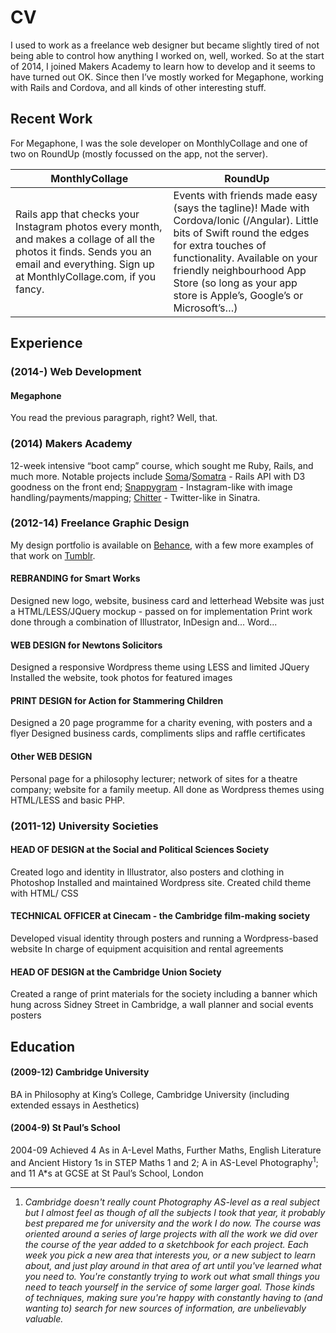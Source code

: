 # CV

I used to work as a freelance web designer but became slightly tired of not being able to control how anything I worked on, well, worked. So at the start of 2014, I joined Makers Academy to learn how to develop and it seems to have turned out OK. Since then I’ve mostly worked for Megaphone, working with Rails and Cordova, and all kinds of other interesting stuff.

## Recent Work

For Megaphone, I was the sole developer on MonthlyCollage and one of two on RoundUp (mostly focussed on the app, not the server).

| MonthlyCollage | RoundUp |
| ------------ | ---------- |
| Rails app that checks your Instagram photos every month, and makes a collage of all the photos it finds. Sends you an email and everything. Sign up at MonthlyCollage.com, if you fancy. | Events with friends made easy (says the tagline)! Made with Cordova/Ionic (/Angular). Little bits of Swift round the edges for extra touches of functionality. Available on your friendly neighbourhood App Store (so long as your app store is Apple’s, Google’s or Microsoft’s…) |


## Experience

### (2014-) Web Development

#### Megaphone
You read the previous paragraph, right? Well, that.

### (2014) Makers Academy

12-week intensive “boot camp” course, which sought me Ruby, Rails, and much more. Notable projects include [Soma](https://github.com/NotTheUsual/Soma)/[Somatra](https://github.com/NotTheUsual/somatra) - Rails API with D3 goodness on the front end; [Snappygram](https://github.com/NotTheUsual/Snappygram) - Instagram-like with image handling/payments/mapping; [Chitter](https://github.com/NotTheUsual/Chitter) - Twitter-like in Sinatra.

### (2012-14) Freelance Graphic Design

My design portfolio is available on [Behance](https://www.behance.net/JADH), with a few more examples of that work on [Tumblr](http://jh704.tumblr.com/).

#### REBRANDING for Smart Works
Designed new logo, website, business card and letterhead
Website was just a HTML/LESS/JQuery mockup - passed on for implementation
Print work done through a combination of Illustrator, InDesign and... Word...

#### WEB DESIGN for Newtons Solicitors
Designed a responsive Wordpress theme using LESS and limited JQuery
Installed the website, took photos for featured images

#### PRINT DESIGN for Action for Stammering Children
Designed a 20 page programme for a charity evening, with posters and a flyer
Designed business cards, compliments slips and raffle certificates

#### Other WEB DESIGN
Personal page for a philosophy lecturer; network of sites for a theatre company; website for a family meetup. All done as Wordpress themes using HTML/LESS and basic PHP.

### (2011-12) University Societies

#### HEAD OF DESIGN at the Social and Political Sciences Society
Created logo and identity in Illustrator, also posters and clothing in Photoshop 
Installed and maintained Wordpress site. Created child theme with HTML/ CSS

#### TECHNICAL OFFICER at Cinecam - the Cambridge film-making society
Developed visual identity through posters and running a Wordpress-based website
In charge of equipment acquisition and rental agreements

#### HEAD OF DESIGN at the Cambridge Union Society
Created a range of print materials for the society including a banner which hung across Sidney Street in Cambridge, a wall planner and social events posters

## Education

#### (2009-12) Cambridge University
BA in Philosophy at King’s College, Cambridge University (including extended essays in Aesthetics)

#### (2004-9) St Paul’s School
2004-09 Achieved 4 As in A-Level Maths, Further Maths, English Literature and Ancient History 1s in STEP Maths 1 and 2; A in AS-Level Photography<sup>1</sup>; and 11 A*s at GCSE at St Paul’s School, London

---

1. *Cambridge doesn't really count Photography AS-level as a real subject but I almost feel as though of all the subjects I took that year, it probably best prepared me for university and the work I do now. The course was oriented around a series of large projects with all the work we did over the course of the year added to a sketchbook for each project. Each week you pick a new area that interests you, or a new subject to learn about, and just play around in that area of art until you've learned what you need to. You're constantly trying to work out what small things you need to teach yourself in the service of some larger goal. Those kinds of techniques, making sure you're happy with constantly having to (and wanting to) search for new sources of information, are unbelievably valuable.*
